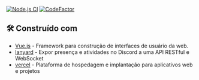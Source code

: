 [![Node.js CI](https://github.com/thalysmarciobn/thalysmarciobn-portfolio/actions/workflows/node.js.yml/badge.svg?branch=main)](https://github.com/thalysmarciobn/thalysmarciobn-portfolio/actions/workflows/node.js.yml)
[![CodeFactor](https://www.codefactor.io/repository/github/thalysmarciobn/thalysmarciobn-portfolio/badge/main)](https://www.codefactor.io/repository/github/thalysmarciobn/thalysmarciobn-portfolio/overview/main)

## 🛠️ Construído com

* [Vue.js](https://vuejs.org) - Framework para construção de interfaces de usuário da web.
* [lanyard](https://github.com/Phineas/lanyard) - Expor presença e atividades no Discord a uma API RESTful e WebSocket
* [vercel](https://vercel.com/dashboard) -  Plataforma de hospedagem e implantação para aplicativos web e projetos
